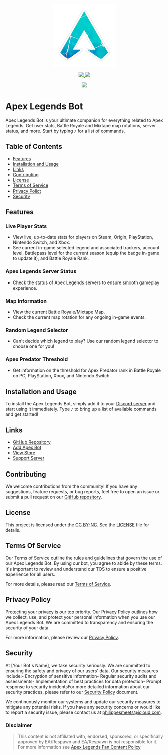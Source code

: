 <p align="center">
  <img src="src/data/utilities/pfp-png.png" alt="Alt Text" width="200">
</p>
<p align="center">
  <a href="https://top.gg/bot/1014207340188270673">
    <img src="https://top.gg/api/widget/servers/1014207340188270673.svg">
    <img src="https://top.gg/api/widget/upvotes/1014207340188270673.svg">
  </a>
</p>
<p align="center">
  <img src="https://repobeats.axiom.co/api/embed/1655dd98d3517f93b6d246c98f3a1dd134f37595.svg">
</p>

# Apex Legends Bot

Apex Legends Bot is your ultimate companion for everything related to Apex Legends. Get user stats, Battle Royale and Mixtape map rotations, server status, and more. Start by typing `/` for a list of commands.

## Table of Contents

- [Features](#features)
- [Installation and Usage](#installation-and-usage)
- [Links](#links)
- [Contributing](#contributing)
- [License](#license)
- [Terms of Service](#terms-of-service)
- [Privacy Polict](#privacy-policy)
- [Security](#security)

## Features

### Live Player Stats

- View live, up-to-date stats for players on Steam, Origin, PlayStation, Nintendo Switch, and Xbox.
- See current in-game selected legend and associated trackers, account level, Battlepass level for the current season (equip the badge in-game to update it), and Battle Royale Rank.

### Apex Legends Server Status

- Check the status of Apex Legends servers to ensure smooth gameplay experience.

### Map Information

- View the current Battle Royale/Mixtape Map.
- Check the current map rotation for any ongoing in-game events.

### Random Legend Selector

- Can't decide which legend to play? Use our random legend selector to choose one for you!

### Apex Predator Threshold

- Get information on the threshold for Apex Predator rank in Battle Royale on PC, PlayStation, Xbox, and Nintendo Switch.

## Installation and Usage

To install the Apex Legends Bot, simply add it to your [Discord server](https://discord.com/) and start using it immediately. Type `/` to bring up a list of available commands and get started!

## Links

- [GitHub Repository](https://github.com/Knightplayzz/apex-bot)
- [Add Apex Bot](https://discord.com/api/oauth2/authorize?client_id=1014207340188270673&permissions=8&scope=bot%20applications.commands)
- [View Store](https://discord.com/application-directory/1014207340188270673)
- [Support Server](https://discord.gg/cgdssWTqAT)

## Contributing

We welcome contributions from the community! If you have any suggestions, feature requests, or bug reports, feel free to open an issue or submit a pull request on our [GitHub repository](https://github.com/Kngithplayzz/apex-bot).

## License

This project is licensed under the [CC BY-NC](LICENSE). See the [LICENSE](LICENSE) file for details.

## Terms Of Service

Our Terms of Service outline the rules and guidelines that govern the use of our Apex Legends Bot. By using our bot, you agree to abide by these terms. It's important to review and understand our TOS to ensure a positive experience for all users.

For more details, please read our [Terms of Service](TOS).

## Privacy Policy

Protecting your privacy is our top priority. Our Privacy Policy outlines how we collect, use, and protect your personal information when you use our Apex Legends Bot. We are committed to transparency and ensuring the security of your data.

For more information, please review our [Privacy Policy](PRIVACY).

## Security

At [Your Bot's Name], we take security seriously. We are committed to ensuring the safety and privacy of our users' data. Our security measures include:- Encryption of sensitive information- Regular security audits and assessments- Implementation of best practices for data protection- Prompt response to security incidentsFor more detailed information about our security practices, please refer to our [Security Policy](SECURITY) document.

We continuously monitor our systems and update our security measures to mitigate any potential risks. If you have any security concerns or would like to report a security issue, please contact us at [philippesmeets@icloud.com](mailto:philippesmeets@icloud.com).

### Disclaimer

> This content is not affiliated with, endorsed, sponsored, or specifically approved by EA/Respawn and EA/Respawn is not responsible for it. For more information see [Apex Legends Fan Content Policy](https://help.ea.com/en/help/faq/how-to-request-permission-for-ea-games-content/#:~:text=Our%20fans%20can%20use%20our,or%20other%20content%20behind%20paywalls.)
